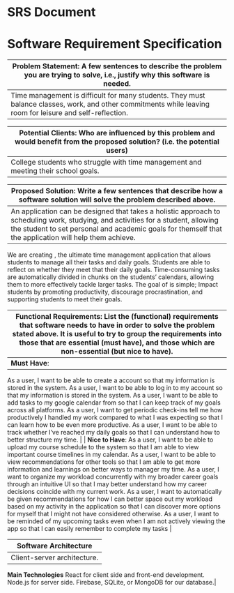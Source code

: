 # SRS Document

# Software Requirement Specification

| Problem Statement: A few sentences to describe the problem you are trying to solve, i.e., justify why this software is needed. |
| -------- |
| Time management is difficult for many students. They must balance classes, work, and other commitments while leaving room for leisure and self-reflection.    |

|Potential Clients: Who are influenced by this problem and would benefit from the proposed solution? (i.e. the potential users) |
| -------- |
| College students who struggle with time management and meeting their school goals.|

| Proposed Solution: Write a few sentences that describe how a software solution will solve the problem described above.|
| -------- |
| An application can be designed that takes a holistic approach to scheduling work, studying, and activities for a student, allowing the student to set personal and academic goals for themself that the application will help them achieve.
We are creating <app name>, the ultimate time management application that allows students to manage all their tasks and daily goals. Students are able to reflect on whether they meet that their daily goals. Time-consuming tasks are automatically divided in chunks on the students’ calendars, allowing them to more effectively tackle larger tasks. The goal of <app name> is simple; Impact students by promoting productivity, discourage procrastination, and supporting students to meet their goals.


| Functional Requirements: List the (functional) requirements that software needs to have in order to solve the problem stated above. It is useful to try to group the requirements into those that are essential (must have), and those which are non-essential (but nice to have).      |
| -------- |
| **Must Have**:
As a user, I want to be able to create a <app name> account so that my information is stored in the system.
As a user, I want to be able to log in to my <app name> account so that my information is stored in the system.
As a user, I want to be able to add tasks to my google calendar from <app name> so that I can keep track of my goals across all platforms.
As a user, I want to get periodic check-ins tell me how productively I handled my work compared to what I was expecting so that I can learn how to be even more productive.
As a user, I want to be able to track whether I’ve reached my daily goals so that I can understand how to better structure my time. |
| **Nice to Have**:
As a user, I want to be able to upload my course schedule to the system so that I am able to view important course timelines in my calendar.
As a user, I want to be able to view recommendations for other tools so that I am able to get more information and learnings on better ways to manager my time.
As a user, I want to organize my workload concurrently with my broader career goals through an intuitive UI so that I may better understand how my career decisions coincide with my current work.
As a user, I want to automatically be given recommendations for how I can better space out my workload based on my activity in the application so that I can discover more options for myself that I might not have considered otherwise.
As a user, I want to be reminded of my upcoming tasks even when I am not actively viewing the app so that I can easily remember to complete my tasks |

| **Software Architecture** |
| -------- |
|Client-server architecture. 
**Main Technologies** 
React for client side and front-end development. 
Node.js for server side.
Firebase, SQLite, or MongoDB for our database.|
